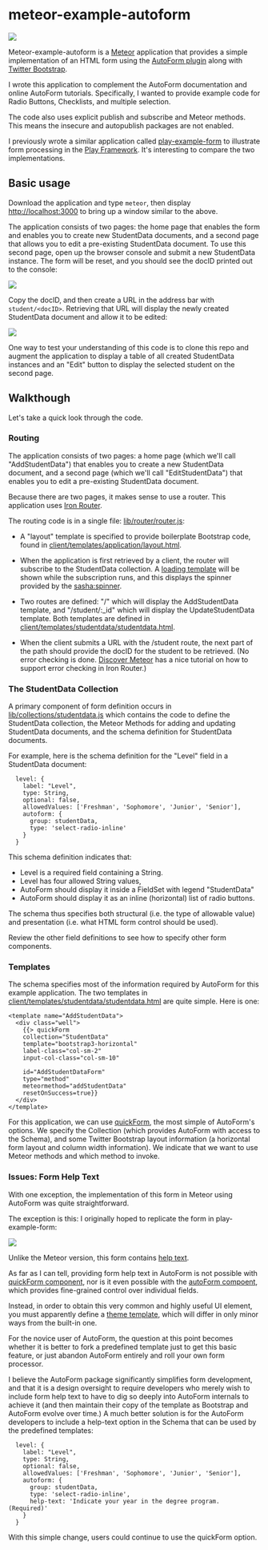 # meteor-example-autoform

![](https://raw.githubusercontent.com/ics-software-engineering/meteor-example-autoform/master/doc/meteor-example-autoform.png)

Meteor-example-autoform is a [Meteor](http://meteor.com) application that provides a simple implementation of an HTML form using the [AutoForm plugin](https://github.com/aldeed/meteor-autoform) along with [Twitter Bootstrap](http://getbootstrap.com/).

I wrote this application to complement the AutoForm documentation and online AutoForm tutorials. Specifically, I wanted to provide example code for Radio Buttons, Checklists, and multiple selection.

The code also uses explicit publish and subscribe and Meteor methods.  This means the insecure and autopublish packages are not enabled.

I previously wrote a similar application called [play-example-form](http://ics-software-engineering.github.io/play-example-form/) to illustrate form processing in the [Play Framework](https://www.playframework.com/). It's interesting to compare the two implementations.

## Basic usage

Download the application and type `meteor`, then display [http://localhost:3000](http://localhost:3000) to bring up a window similar to the above.

The application consists of two pages: the home page that enables the form and enables you to create new StudentData documents, and a second page that allows you to edit a pre-existing StudentData document.  To use this second page, open up the browser console and submit a new StudentData instance. The form will be reset, and you should see the docID printed out to the console:

![](https://raw.githubusercontent.com/ics-software-engineering/meteor-example-autoform/master/doc/meteor-example-autoform-submit.png)

Copy the docID, and then create a URL in the address bar with `student/<docID>`.   Retrieving that URL will display the newly created StudentData document and allow it to be edited:

![](https://raw.githubusercontent.com/ics-software-engineering/meteor-example-autoform/master/doc/meteor-example-autoform-student.png)

One way to test your understanding of this code is to clone this repo and augment the application to display a table of all created StudentData instances and an "Edit" button to display the selected student on the second page.

## Walkthough

Let's take a quick look through the code.

### Routing

The application consists of two pages: a home page (which we'll call "AddStudentData") that enables you to create a new StudentData document, and a second page (which we'll call "EditStudentData") that enables you to edit a pre-existing StudentData document.

Because there are two pages, it makes sense to use a router.  This application uses [Iron Router](http://iron-meteor.github.io/iron-router/).

The routing code is in a single file: [lib/router/router.js](https://github.com/ics-software-engineering/meteor-example-autoform/blob/master/lib/router/router.js):

  * A "layout" template is specified to provide boilerplate Bootstrap code, found in [client/templates/application/layout.html](https://github.com/ics-software-engineering/meteor-example-autoform/blob/master/client/templates/application/layout.html).

  * When the application is first retrieved by a client, the router will subscribe to the StudentData collection. A [loading template](https://github.com/ics-software-engineering/meteor-example-autoform/blob/master/client/templates/application/loading.html) will be shown while the subscription runs, and this displays the spinner provided by the [sasha:spinner](https://atmospherejs.com/sacha/spin).

  * Two routes are defined: "/" which will display the AddStudentData template, and "/student/:_id" which will display the UpdateStudentData template.  Both templates are defined in [client/templates/studentdata/studentdata.html](https://github.com/ics-software-engineering/meteor-example-autoform/blob/master/client/templates/studentdata/studentdata.html).

  * When the client submits a URL with the /student route, the next part of the path should provide the docID for the student to be retrieved. (No error checking is done. [Discover Meteor](https://www.discovermeteor.com/) has a nice tutorial on how to support error checking in Iron Router.)

### The StudentData Collection

A primary component of form definition occurs in [lib/collections/studentdata.js](https://github.com/ics-software-engineering/meteor-example-autoform/blob/master/lib/collections/StudentData.js) which contains the code to define the StudentData collection, the Meteor Methods for adding and updating StudentData documents, and the schema definition for StudentData documents.

For example, here is the schema definition for the "Level" field in a StudentData document:

```
  level: {
    label: "Level",
    type: String,
    optional: false,
    allowedValues: ['Freshman', 'Sophomore', 'Junior', 'Senior'],
    autoform: {
      group: studentData,
      type: 'select-radio-inline'
    }
  }
  ```
This schema definition indicates that:

   * Level is a required field containing a String.
   * Level has four allowed String values,
   * AutoForm should display it inside a FieldSet with legend "StudentData"
   * AutoForm should display it as an inline (horizontal) list of radio buttons.

The schema thus specifies both structural (i.e. the type of allowable value) and presentation (i.e. what HTML form control should be used).

Review the other field definitions to see how to specify other form components.

### Templates

The schema specifies most of the information required by AutoForm for this example application.   The two templates in  [client/templates/studentdata/studentdata.html](https://github.com/ics-software-engineering/meteor-example-autoform/blob/master/client/templates/studentdata/studentdata.html) are quite simple. Here is one:

```
<template name="AddStudentData">
  <div class="well">
    {{> quickForm
    collection="StudentData"
    template="bootstrap3-horizontal"
    label-class="col-sm-2"
    input-col-class="col-sm-10"

    id="AddStudentDataForm"
    type="method"
    meteormethod="addStudentData"
    resetOnSuccess=true}}
  </div>
</template>
```

For this application, we can use [quickForm](https://github.com/aldeed/meteor-autoform#quickform), the most simple of AutoForm's options. We specify the Collection (which provides AutoForm with access to the Schema), and some Twitter Bootstrap layout information (a horizontal form layout and column width information). We indicate that we want to use Meteor methods and which method to invoke.

### Issues: Form Help Text

With one exception, the implementation of this form in Meteor using AutoForm was quite straightforward.

The exception is this: I originally hoped to replicate the form in play-example-form:

![](https://raw.githubusercontent.com/ics-software-engineering/play-example-form/master/doc/play-example-form-homepage.png)

Unlike the Meteor version, this form contains [help text](http://getbootstrap.com/css/#forms-help-text).

As far as I can tell, providing form help text in AutoForm is not possible with [quickForm component](https://github.com/aldeed/meteor-autoform#quickform), nor is it even possible with the [autoForm compoent](https://github.com/aldeed/meteor-autoform#autoform-1), which provides fine-grained control over individual fields.

Instead, in order to obtain this very common and highly useful UI element, you must apparently define a [theme template](https://github.com/aldeed/meteor-autoform#theme-templates), which will differ in only minor ways from the built-in one.

For the novice user of AutoForm, the question at this point becomes whether it is better to fork a predefined template just to get this basic feature, or just abandon AutoForm entirely and roll your own form processor.

I believe the AutoForm package significantly simplifies form development, and that it is a design oversight to require developers who merely wish to include form help text to have to dig so deeply into AutoForm internals to achieve it (and then maintain their copy of the template as Bootstrap and AutoForm evolve over time.)   A much better solution is for the AutoForm developers to include a help-text option in the Schema that can be used by the predefined templates:

```
  level: {
    label: "Level",
    type: String,
    optional: false,
    allowedValues: ['Freshman', 'Sophomore', 'Junior', 'Senior'],
    autoform: {
      group: studentData,
      type: 'select-radio-inline',
      help-text: 'Indicate your year in the degree program. (Required)'
    }
  }
```

With this simple change, users could continue to use the quickForm option.


















